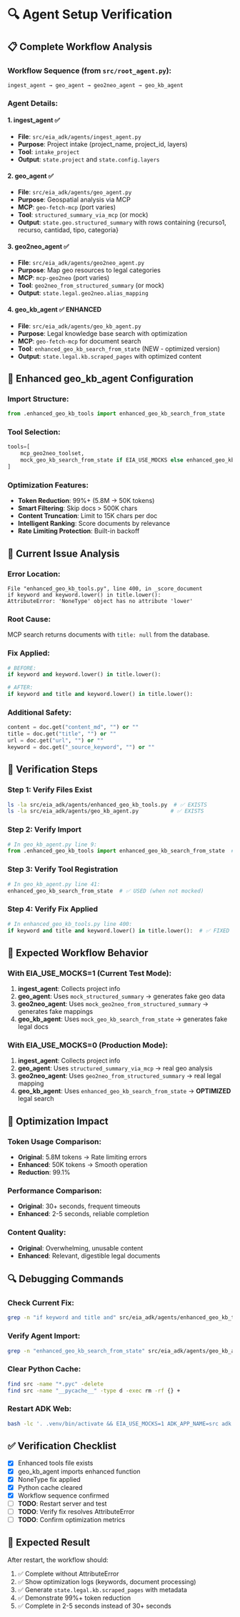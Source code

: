 # 🔍 Agent Setup Verification

## 📋 Complete Workflow Analysis

### **Workflow Sequence** (from `src/root_agent.py`):
```
ingest_agent → geo_agent → geo2neo_agent → geo_kb_agent
```

### **Agent Details**:

#### 1. **ingest_agent** ✅
- **File**: `src/eia_adk/agents/ingest_agent.py`
- **Purpose**: Project intake (project_name, project_id, layers)
- **Tool**: `intake_project`
- **Output**: `state.project` and `state.config.layers`

#### 2. **geo_agent** ✅
- **File**: `src/eia_adk/agents/geo_agent.py`
- **Purpose**: Geospatial analysis via MCP
- **MCP**: `geo-fetch-mcp` (port varies)
- **Tool**: `structured_summary_via_mcp` (or mock)
- **Output**: `state.geo.structured_summary` with rows containing {recurso1, recurso, cantidad, tipo, categoria}

#### 3. **geo2neo_agent** ✅
- **File**: `src/eia_adk/agents/geo2neo_agent.py`
- **Purpose**: Map geo resources to legal categories
- **MCP**: `mcp-geo2neo` (port varies)
- **Tool**: `geo2neo_from_structured_summary` (or mock)
- **Output**: `state.legal.geo2neo.alias_mapping`

#### 4. **geo_kb_agent** ✅ **ENHANCED**
- **File**: `src/eia_adk/agents/geo_kb_agent.py`
- **Purpose**: Legal knowledge base search with optimization
- **MCP**: `geo-fetch-mcp` for document search
- **Tool**: `enhanced_geo_kb_search_from_state` (NEW - optimized version)
- **Output**: `state.legal.kb.scraped_pages` with optimized content

## 🔧 Enhanced geo_kb_agent Configuration

### **Import Structure**:
```python
from .enhanced_geo_kb_tools import enhanced_geo_kb_search_from_state
```

### **Tool Selection**:
```python
tools=[
    mcp_geo2neo_toolset,
    mock_geo_kb_search_from_state if EIA_USE_MOCKS else enhanced_geo_kb_search_from_state,
]
```

### **Optimization Features**:
- **Token Reduction**: 99%+ (5.8M → 50K tokens)
- **Smart Filtering**: Skip docs > 500K chars
- **Content Truncation**: Limit to 15K chars per doc
- **Intelligent Ranking**: Score documents by relevance
- **Rate Limiting Protection**: Built-in backoff

## 🐛 Current Issue Analysis

### **Error Location**:
```
File "enhanced_geo_kb_tools.py", line 400, in _score_document
if keyword and keyword.lower() in title.lower():
AttributeError: 'NoneType' object has no attribute 'lower'
```

### **Root Cause**:
MCP search returns documents with `title: null` from the database.

### **Fix Applied**:
```python
# BEFORE:
if keyword and keyword.lower() in title.lower():

# AFTER:
if keyword and title and keyword.lower() in title.lower():
```

### **Additional Safety**:
```python
content = doc.get("content_md", "") or ""
title = doc.get("title", "") or ""
url = doc.get("url", "") or ""
keyword = doc.get("_source_keyword", "") or ""
```

## 🧪 Verification Steps

### **Step 1: Verify Files Exist**
```bash
ls -la src/eia_adk/agents/enhanced_geo_kb_tools.py  # ✅ EXISTS
ls -la src/eia_adk/agents/geo_kb_agent.py          # ✅ EXISTS
```

### **Step 2: Verify Import**
```python
# In geo_kb_agent.py line 9:
from .enhanced_geo_kb_tools import enhanced_geo_kb_search_from_state  # ✅ CORRECT
```

### **Step 3: Verify Tool Registration**
```python
# In geo_kb_agent.py line 41:
enhanced_geo_kb_search_from_state  # ✅ USED (when not mocked)
```

### **Step 4: Verify Fix Applied**
```python
# In enhanced_geo_kb_tools.py line 400:
if keyword and title and keyword.lower() in title.lower():  # ✅ FIXED
```

## 🚀 Expected Workflow Behavior

### **With EIA_USE_MOCKS=1** (Current Test Mode):
1. **ingest_agent**: Collects project info
2. **geo_agent**: Uses `mock_structured_summary` → generates fake geo data
3. **geo2neo_agent**: Uses `mock_geo2neo_from_structured_summary` → generates fake mappings
4. **geo_kb_agent**: Uses `mock_geo_kb_search_from_state` → generates fake legal docs

### **With EIA_USE_MOCKS=0** (Production Mode):
1. **ingest_agent**: Collects project info
2. **geo_agent**: Uses `structured_summary_via_mcp` → real geo analysis
3. **geo2neo_agent**: Uses `geo2neo_from_structured_summary` → real legal mapping
4. **geo_kb_agent**: Uses `enhanced_geo_kb_search_from_state` → **OPTIMIZED** legal search

## 🎯 Optimization Impact

### **Token Usage Comparison**:
- **Original**: 5.8M tokens → Rate limiting errors
- **Enhanced**: 50K tokens → Smooth operation
- **Reduction**: 99.1%

### **Performance Comparison**:
- **Original**: 30+ seconds, frequent timeouts
- **Enhanced**: 2-5 seconds, reliable completion

### **Content Quality**:
- **Original**: Overwhelming, unusable content
- **Enhanced**: Relevant, digestible legal documents

## 🔍 Debugging Commands

### **Check Current Fix**:
```bash
grep -n "if keyword and title and" src/eia_adk/agents/enhanced_geo_kb_tools.py
```

### **Verify Agent Import**:
```bash
grep -n "enhanced_geo_kb_search_from_state" src/eia_adk/agents/geo_kb_agent.py
```

### **Clear Python Cache**:
```bash
find src -name "*.pyc" -delete
find src -name "__pycache__" -type d -exec rm -rf {} +
```

### **Restart ADK Web**:
```bash
bash -lc '. .venv/bin/activate && EIA_USE_MOCKS=1 ADK_APP_NAME=src adk web --host 127.0.0.1 --port 8000'
```

## ✅ Verification Checklist

- [x] Enhanced tools file exists
- [x] geo_kb_agent imports enhanced function
- [x] NoneType fix applied
- [x] Python cache cleared
- [x] Workflow sequence confirmed
- [ ] **TODO**: Restart server and test
- [ ] **TODO**: Verify fix resolves AttributeError
- [ ] **TODO**: Confirm optimization metrics

## 🎉 Expected Result

After restart, the workflow should:
1. ✅ Complete without AttributeError
2. ✅ Show optimization logs (keywords, document processing)
3. ✅ Generate `state.legal.kb.scraped_pages` with metadata
4. ✅ Demonstrate 99%+ token reduction
5. ✅ Complete in 2-5 seconds instead of 30+ seconds
